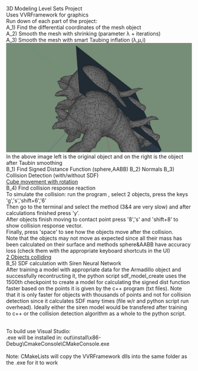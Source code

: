 3D Modeling Level Sets Project <br />
Uses VVRFramework for graphics <br />
Run down of each part of the project: <br />
A_1) Find the differential coordinates of the mesh object <br />
A_2) Smooth the mesh with shrinking (parameter λ + iterations) <br />
A_3) Smooth the mesh with smart Taubing inflation (λ,μ,i) <br />
![taubin inflation img](resources/taubin.png?raw=true) <br />
In the above image left is the original object and on the right is the object after Taubin smoothing <br />
B_1) Find Signed Distance Function (sphere,AABB)
B_2) Normals
B_3) Collision Detection (with/without SDF) <br />
[Cube movement with rotation](resources/cube.mp4?raw=true) <br />
B_4) Find collision response reaction <br />
To simulate the collision: run the program , select 2 objects, press the keys 'g','s','shift+6','6' <br />
Then go to the terminal and select the method (3&4 are very slow) and after calculations finished press 'y'.<br />
After objects finish moving to contact point press '8','s' and 'shift+8' to show collision response vector.<br />
Finally, press 'space' to see how the objects move after the collision.<br />
Note that the objects may not move as expected since all their mass has been calculated on their surface and methods sphere&AABB have accuracy loss (check them with the appropriate keyboard shortcuts in the UI) <br />
[2 Objects colliding](resources/collision.mp4?raw=true)<br />
B_5) SDF calculation with Siren Neural Network <br />
After training a model with appropriate data for the Armadillo object and successfully recontructing it, the python script sdf_model_create uses the 1500th checkpoint to create a model for calculating the signed dist function faster based on the points it is given by the c++ program (txt files). Note that it is only faster for objects with thousands of points and not for collision detection since it calculates SDF many times (file w/r and python script run overhead). Ideally either the siren model would be transfered after training to c++ or the collision detection algorithm as a whole to the python script. <br />

<br />
To build use Visual Studio: <br />
.exe will be installed in: out\install\x86-Debug\CmakeConsole\CMakeConsole.exe <br /><br />
Note: CMakeLists will copy the VVRFramework dlls into the same folder as the .exe for it to work <br />
